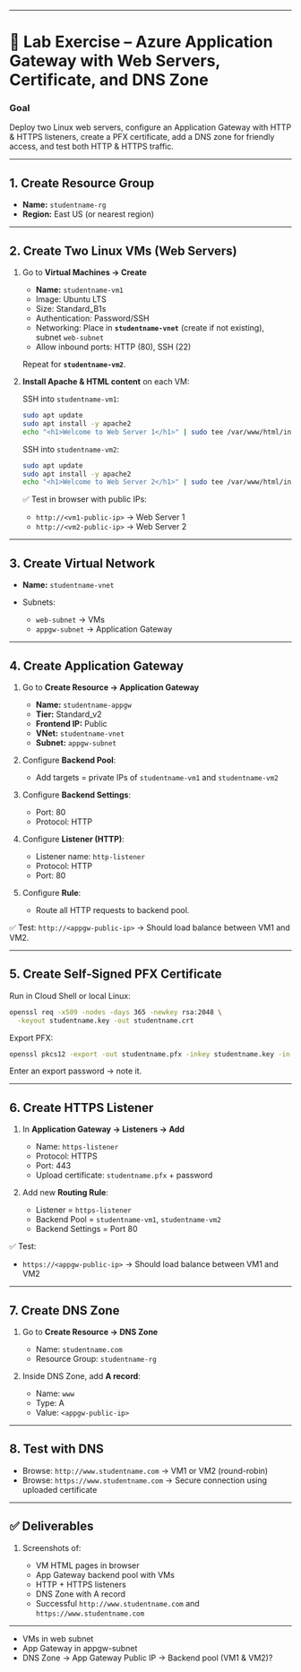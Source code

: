 
---

# 🔹 Lab Exercise – Azure Application Gateway with Web Servers, Certificate, and DNS Zone

### **Goal**

Deploy two Linux web servers, configure an Application Gateway with HTTP & HTTPS listeners, create a PFX certificate, add a DNS zone for friendly access, and test both HTTP & HTTPS traffic.

---

## **1. Create Resource Group**

* **Name:** `studentname-rg`
* **Region:** East US (or nearest region)

---

## **2. Create Two Linux VMs (Web Servers)**

1. Go to **Virtual Machines → Create**

   * **Name:** `studentname-vm1`
   * Image: Ubuntu LTS
   * Size: Standard\_B1s
   * Authentication: Password/SSH
   * Networking: Place in **`studentname-vnet`** (create if not existing), subnet `web-subnet`
   * Allow inbound ports: HTTP (80), SSH (22)

   Repeat for **`studentname-vm2`**.

2. **Install Apache & HTML content** on each VM:

   SSH into `studentname-vm1`:

   ```bash
   sudo apt update
   sudo apt install -y apache2
   echo "<h1>Welcome to Web Server 1</h1>" | sudo tee /var/www/html/index.html
   ```

   SSH into `studentname-vm2`:

   ```bash
   sudo apt update
   sudo apt install -y apache2
   echo "<h1>Welcome to Web Server 2</h1>" | sudo tee /var/www/html/index.html
   ```

   ✅ Test in browser with public IPs:

   * `http://<vm1-public-ip>` → Web Server 1
   * `http://<vm2-public-ip>` → Web Server 2

---

## **3. Create Virtual Network**

* **Name:** `studentname-vnet`
* Subnets:

  * `web-subnet` → VMs
  * `appgw-subnet` → Application Gateway

---

## **4. Create Application Gateway**

1. Go to **Create Resource → Application Gateway**

   * **Name:** `studentname-appgw`
   * **Tier:** Standard\_v2
   * **Frontend IP:** Public
   * **VNet:** `studentname-vnet`
   * **Subnet:** `appgw-subnet`

2. Configure **Backend Pool**:

   * Add targets = private IPs of `studentname-vm1` and `studentname-vm2`

3. Configure **Backend Settings**:

   * Port: 80
   * Protocol: HTTP

4. Configure **Listener (HTTP)**:

   * Listener name: `http-listener`
   * Protocol: HTTP
   * Port: 80

5. Configure **Rule**:

   * Route all HTTP requests to backend pool.

✅ Test: `http://<appgw-public-ip>` → Should load balance between VM1 and VM2.

---

## **5. Create Self-Signed PFX Certificate**

Run in Cloud Shell or local Linux:

```bash
openssl req -x509 -nodes -days 365 -newkey rsa:2048 \
  -keyout studentname.key -out studentname.crt
```

Export PFX:

```bash
openssl pkcs12 -export -out studentname.pfx -inkey studentname.key -in studentname.crt
```

Enter an export password → note it.

---

## **6. Create HTTPS Listener**

1. In **Application Gateway → Listeners → Add**

   * Name: `https-listener`
   * Protocol: HTTPS
   * Port: 443
   * Upload certificate: `studentname.pfx` + password

2. Add new **Routing Rule**:

   * Listener = `https-listener`
   * Backend Pool = `studentname-vm1`, `studentname-vm2`
   * Backend Settings = Port 80

✅ Test:

* `https://<appgw-public-ip>` → Should load balance between VM1 and VM2

---

## **7. Create DNS Zone**

1. Go to **Create Resource → DNS Zone**

   * Name: `studentname.com`
   * Resource Group: `studentname-rg`

2. Inside DNS Zone, add **A record**:

   * Name: `www`
   * Type: A
   * Value: `<appgw-public-ip>`

---

## **8. Test with DNS**

* Browse: `http://www.studentname.com` → VM1 or VM2 (round-robin)
* Browse: `https://www.studentname.com` → Secure connection using uploaded certificate

---

## ✅ Deliverables

1. Screenshots of:

   * VM HTML pages in browser
   * App Gateway backend pool with VMs
   * HTTP + HTTPS listeners
   * DNS Zone with A record
   * Successful `http://www.studentname.com` and `https://www.studentname.com`

---

* VMs in web subnet
* App Gateway in appgw-subnet
* DNS Zone → App Gateway Public IP → Backend pool (VM1 & VM2)?


